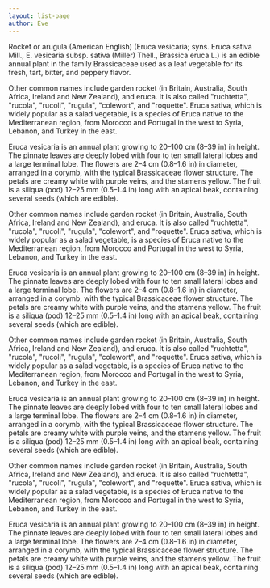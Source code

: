 ```yaml
---
layout: list-page
author: Eve
---
```


Rocket or arugula (American English) (Eruca vesicaria; syns. Eruca sativa Mill., E. vesicaria subsp. sativa (Miller) Thell., Brassica eruca L.) is an edible annual plant in the family Brassicaceae used as a leaf vegetable for its fresh, tart, bitter, and peppery flavor.

<!--more-->

Other common names include garden rocket (in Britain, Australia, South Africa, Ireland and New Zealand), and eruca. It is also called "ruchtetta", "rucola", "rucoli", "rugula", "colewort", and "roquette". Eruca sativa, which is widely popular as a salad vegetable, is a species of Eruca native to the Mediterranean region, from Morocco and Portugal in the west to Syria, Lebanon, and Turkey in the east.

Eruca vesicaria is an annual plant growing to 20–100 cm (8–39 in) in height. The pinnate leaves are deeply lobed with four to ten small lateral lobes and a large terminal lobe. The flowers are 2–4 cm (0.8–1.6 in) in diameter, arranged in a corymb, with the typical Brassicaceae flower structure. The petals are creamy white with purple veins, and the stamens yellow. The fruit is a siliqua (pod) 12–25 mm (0.5–1.4 in) long with an apical beak, containing several seeds (which are edible).

Other common names include garden rocket (in Britain, Australia, South Africa, Ireland and New Zealand), and eruca. It is also called "ruchtetta", "rucola", "rucoli", "rugula", "colewort", and "roquette". Eruca sativa, which is widely popular as a salad vegetable, is a species of Eruca native to the Mediterranean region, from Morocco and Portugal in the west to Syria, Lebanon, and Turkey in the east.

Eruca vesicaria is an annual plant growing to 20–100 cm (8–39 in) in height. The pinnate leaves are deeply lobed with four to ten small lateral lobes and a large terminal lobe. The flowers are 2–4 cm (0.8–1.6 in) in diameter, arranged in a corymb, with the typical Brassicaceae flower structure. The petals are creamy white with purple veins, and the stamens yellow. The fruit is a siliqua (pod) 12–25 mm (0.5–1.4 in) long with an apical beak, containing several seeds (which are edible).

Other common names include garden rocket (in Britain, Australia, South Africa, Ireland and New Zealand), and eruca. It is also called "ruchtetta", "rucola", "rucoli", "rugula", "colewort", and "roquette". Eruca sativa, which is widely popular as a salad vegetable, is a species of Eruca native to the Mediterranean region, from Morocco and Portugal in the west to Syria, Lebanon, and Turkey in the east.

Eruca vesicaria is an annual plant growing to 20–100 cm (8–39 in) in height. The pinnate leaves are deeply lobed with four to ten small lateral lobes and a large terminal lobe. The flowers are 2–4 cm (0.8–1.6 in) in diameter, arranged in a corymb, with the typical Brassicaceae flower structure. The petals are creamy white with purple veins, and the stamens yellow. The fruit is a siliqua (pod) 12–25 mm (0.5–1.4 in) long with an apical beak, containing several seeds (which are edible).

Other common names include garden rocket (in Britain, Australia, South Africa, Ireland and New Zealand), and eruca. It is also called "ruchtetta", "rucola", "rucoli", "rugula", "colewort", and "roquette". Eruca sativa, which is widely popular as a salad vegetable, is a species of Eruca native to the Mediterranean region, from Morocco and Portugal in the west to Syria, Lebanon, and Turkey in the east.

Eruca vesicaria is an annual plant growing to 20–100 cm (8–39 in) in height. The pinnate leaves are deeply lobed with four to ten small lateral lobes and a large terminal lobe. The flowers are 2–4 cm (0.8–1.6 in) in diameter, arranged in a corymb, with the typical Brassicaceae flower structure. The petals are creamy white with purple veins, and the stamens yellow. The fruit is a siliqua (pod) 12–25 mm (0.5–1.4 in) long with an apical beak, containing several seeds (which are edible).
